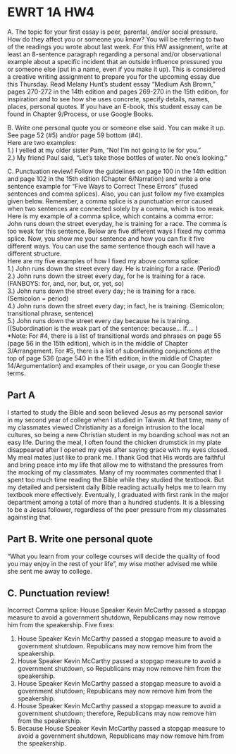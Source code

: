 # EWRT 1A HW4
A. The topic for your first essay is peer, parental, and/or social pressure. How do they affect you or someone you know? You will be referring to two of the readings you wrote about last week. For this HW assignment, write at least an 8-sentence paragraph regarding a personal and/or observational example about a specific incident that an outside influence pressured you or someone else (put in a name, even if you make it up). This is considered a creative writing assignment to prepare you for the upcoming essay due this Thursday. Read Melany Hunt’s student essay “Medium Ash Brown,” pages 270-272 in the 14th edition and pages 269-270 in the 15th edition, for inspiration and to see how she uses concrete, specify details, names, places, personal quotes.   If you have an E-book, this student essay can be found in Chapter 9/Process, or use Google Books.

B. Write one personal quote you or someone else said. You can make it up. See page 52 (#5) and/or page 59 bottom (#4).  
Here are two examples:                                                                                       
1.) I yelled at my older sister Pam, “No! I’m not going to lie for you.”  
2.) My friend Paul said, “Let’s take those bottles of water. No one’s looking.”

C.  Punctuation review! Follow the guidelines on page 100 in the 14th edition and page 102 in the 15th edition (Chapter 6/Narration) and write a one sentence example for “Five Ways to Correct These Errors” (fused sentences and comma splices). Also, you can just follow my five examples given below.  Remember, a comma splice is a punctuation error caused when two sentences are connected solely by a comma, which is too weak.
Here is my example of a comma splice, which contains a comma error: John runs down the street everyday, he is training for a race. 
The comma is too weak for this sentence.   Below are five different ways I fixed my comma splice.  Now, you show me your sentence and how you can fix it five different ways.   You can use the same sentence though each will have a different structure.  
Here are my five examples of how I fixed my above comma splice:     
1.) John runs down the street every day. He is training for a race.	(Period)
2.) John runs down the street every day, for he is training for a race.   (FANBOYS: for, and, nor, but, or, yet, so)    
3.) John runs down the street every day; he is training for a race.  (Semicolon = period)       
4.) John runs down the street every day; in fact, he is training. (Semicolon; transitional phrase, sentence)        
5.) John runs down the street every day because he is training.  ((Subordination is the weak part of the sentence: because...	if.... )                                                         
*Note: For #4, there is a list of transitional words and phrases on page 55 (page 56 in the 15th edition), which is in the middle of Chapter 3/Arrangement.   For #5, there is a list of subordinating conjunctions at the top of page 536 (page 540 in the 15th edition, in the middle of Chapter 14/Argumentation) and examples of their usage, or you can Google these terms.

## Part A 
I started to study the Bible and soon believed Jesus as my personal savior in my second year of college when I studied in Taiwan. At that time, many of my classmates viewed Christianity as a foreign intrusion to the local cultures, so being a new Christian student in my boarding school was not an easy life. During the meal, I often found the chicken drumstick in my plate disappeared after I opened my eyes after saying grace with my eyes closed. My meal mates just like to prank me. I thank God that His words are faithful and bring peace into my life that allow me to withstand the pressures from the mocking of my classmates. Many of my roommates commented that I spent too much time reading the Bible while they studied the textbook. But my detailed and persistent daily Bible reading actually helps me to learn my textbook more effectively. Eventually, I graduated with first rank in the major department among a total of more than a hundred students. It is a blessing to be a Jesus follower, regardless of the peer pressure from my classmates againsting that. 

## Part B. Write one personal quote
“What you learn from your college courses will decide the quality of food you may enjoy in the rest of your life”, my wise mother advised me while she sent me away to college.

## C.  Punctuation review!
Incorrect Comma splice: House Speaker Kevin McCarthy passed a stopgap measure to avoid a government shutdown, Republicans may now remove him from the speakership.
Five fixes:
1. House Speaker Kevin McCarthy passed a stopgap measure to avoid a government shutdown. Republicans may now remove him from the speakership.
1. House Speaker Kevin McCarthy passed a stopgap measure to avoid a government shutdown, so Republicans may now remove him from the speakership.
1. House Speaker Kevin McCarthy passed a stopgap measure to avoid a government shutdown; Republicans may now remove him from the speakership.
1. House Speaker Kevin McCarthy passed a stopgap measure to avoid a government shutdown; therefore, Republicans may now remove him from the speakership.
1. Because House Speaker Kevin McCarthy passed a stopgap measure to avoid a government shutdown, Republicans may now remove him from the speakership.


